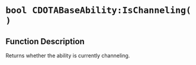 # `bool CDOTABaseAbility:IsChanneling( )`
## Function Description
Returns whether the ability is currently channeling.
